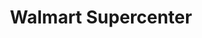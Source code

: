 ---
title: "Walmart Supercenter"
url: /louisville/walmart-supercenter-outer-loop/
shop: Supermarkt
---